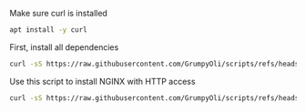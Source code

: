 Make sure curl is installed

```Bash
apt install -y curl
```

First, install all dependencies
```Bash
curl -sS https://raw.githubusercontent.com/GrumpyOli/scripts/refs/heads/main/pelican/getting_started.sh | sudo bash
```

Use this script to install NGINX with HTTP access
```Bash
curl -sS https://raw.githubusercontent.com/GrumpyOli/scripts/refs/heads/main/pelican/nginx/nginx_http_install.sh | sudo bash
```
